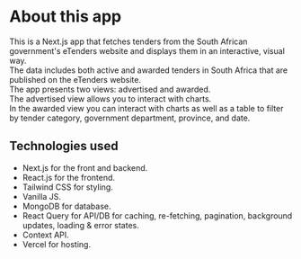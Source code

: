 # About this app

This is a Next.js app that fetches tenders from the South African government's eTenders website and displays them in an interactive, visual way.  
The data includes both active and awarded tenders in South Africa that are published on the eTenders website.  
The app presents two views: advertised and awarded.  
The advertised view allows you to interact with charts.  
In the awarded view you can interact with charts as well as a table to filter by tender category, government department, province, and date.

## Technologies used

- Next.js for the front and backend.
- React.js for the frontend.
- Tailwind CSS for styling.
- Vanilla JS.
- MongoDB for database.
- React Query for API/DB for caching, re-fetching, pagination, background updates, loading & error states.
- Context API.
- Vercel for hosting.
